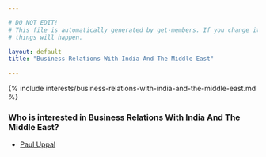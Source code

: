 ```yaml
---

# DO NOT EDIT!
# This file is automatically generated by get-members. If you change it, bad
# things will happen.

layout: default
title: "Business Relations With India And The Middle East"

---
```


{% include interests/business-relations-with-india-and-the-middle-east.md %}

### Who is interested in Business Relations With India And The Middle East?


* [Paul Uppal](members/paul-uppal.html)
